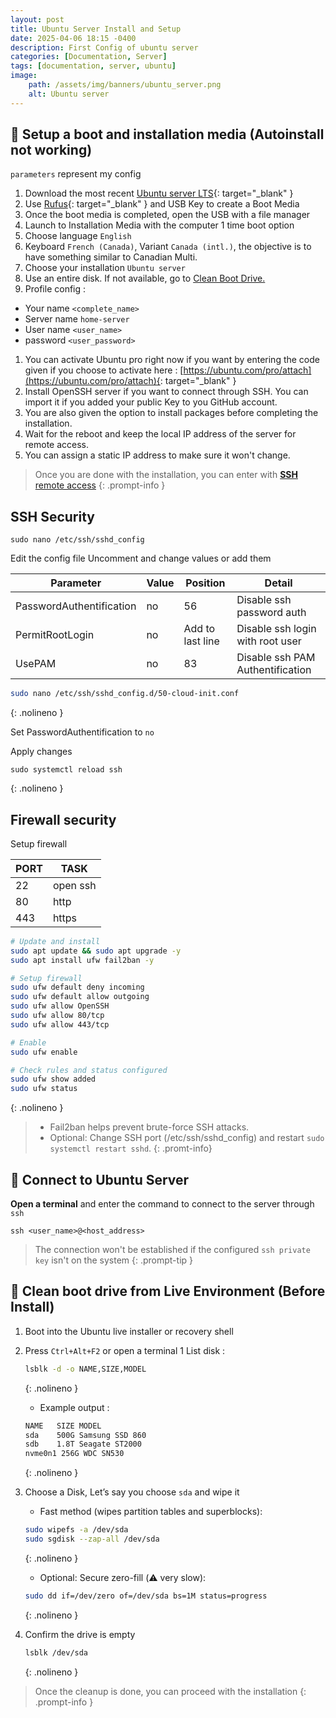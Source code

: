 ```yaml
---
layout: post
title: Ubuntu Server Install and Setup
date: 2025-04-06 18:15 -0400
description: First Config of ubuntu server
categories: [Documentation, Server]
tags: [documentation, server, ubuntu]
image: 
    path: /assets/img/banners/ubuntu_server.png
    alt: Ubuntu server
---
```


## 🔧 Setup a boot and installation media (Autoinstall not working)

`parameters` represent my config

1. Download the most recent [Ubuntu server LTS](https://ubuntu.com/download/server){: target="_blank" }
1. Use [Rufus](https://rufus.ie/en/){: target="_blank" } and USB Key to create a Boot Media
1. Once the boot media is completed, open the USB with a file manager
1. Launch to Installation Media with the computer 1 time boot option
1. Choose language `English`
1. Keyboard `French (Canada)`, Variant `Canada (intl.)`, the objective is to have something similar to Canadian Multi.
1. Choose your installation `Ubuntu server`
1. Use an entire disk. If not available, go to [Clean Boot Drive.](#-clean-boot-drive-from-live-environment-before-install)
1. Profile config :

  - Your name `<complete_name>`
  - Server name `home-server`
  - User name `<user_name>`
  - password `<user_password>`

1. You can activate Ubuntu pro right now if you want by entering the code given if you choose to activate here : [https://ubuntu.com/pro/attach](https://ubuntu.com/pro/attach){: target="_blank" }
1. Install OpenSSH server if you want to connect through SSH. You can import it if you added your public Key to you GitHub account.
1. You are also given the option to install packages before completing the installation.
1. Wait for the reboot and keep the local IP address of the server for remote access.
1. You can assign a static IP address to make sure it won't change.

> Once you are done with the installation, you can enter with [**SSH** remote access](#-connect-to-ubuntu-server)
{: .prompt-info }

## SSH Security

```
sudo nano /etc/ssh/sshd_config
```

Edit the config file Uncomment and change values or add them

Parameter|Value|Position|Detail
-|-|-|-
PasswordAuthentification|no|56|Disable ssh password auth
PermitRootLogin|no|Add to last line|Disable ssh login with root user
UsePAM|no|83|Disable ssh PAM Authentification

```bash
sudo nano /etc/ssh/sshd_config.d/50-cloud-init.conf
```
{: .nolineno }

Set PasswordAuthentification to `no`

Apply changes 

```
sudo systemctl reload ssh
```
{: .nolineno }

## Firewall security 

Setup firewall 

PORT|TASK
-|-
22 | open ssh
80 | http
443| https

```bash
# Update and install
sudo apt update && sudo apt upgrade -y
sudo apt install ufw fail2ban -y

# Setup firewall
sudo ufw default deny incoming
sudo ufw default allow outgoing
sudo ufw allow OpenSSH
sudo ufw allow 80/tcp
sudo ufw allow 443/tcp

# Enable
sudo ufw enable

# Check rules and status configured
sudo ufw show added
sudo ufw status
```
{: .nolineno }

> - Fail2ban helps prevent brute-force SSH attacks.
> - Optional: Change SSH port (/etc/ssh/sshd_config) and restart `sudo systemctl restart sshd`.
{: .promt-info}

## 🔗 Connect to Ubuntu Server

**Open a terminal** and enter the command to connect to the server through `ssh`

```shell
ssh <user_name>@<host_address>
```

> The connection won't be established if the configured `ssh private key` isn't on the system
{: .prompt-tip }

## 🧼 Clean boot drive from Live Environment (Before Install)

1. Boot into the Ubuntu live installer or recovery shell
1. Press `Ctrl+Alt+F2` or open a terminal
1 List disk :

    ```bash
    lsblk -d -o NAME,SIZE,MODEL
    ```
    {: .nolineno }

    - Example output :

    ```bash
    NAME   SIZE MODEL
    sda    500G Samsung SSD 860
    sdb    1.8T Seagate ST2000
    nvme0n1 256G WDC SN530
    ```
    {: .nolineno }

1. Choose a Disk, Let’s say you choose `sda` and wipe it
    - Fast method (wipes partition tables and superblocks):

    ```bash
    sudo wipefs -a /dev/sda
    sudo sgdisk --zap-all /dev/sda
    ```
    {: .nolineno }

    - Optional: Secure zero-fill (⚠️ very slow):

    ```bash
    sudo dd if=/dev/zero of=/dev/sda bs=1M status=progress
    ```
    {: .nolineno }

1. Confirm the drive is empty

    ```bash
    lsblk /dev/sda
    ```
    {: .nolineno }

> Once the cleanup is done, you can proceed with the installation
{: .prompt-info }
